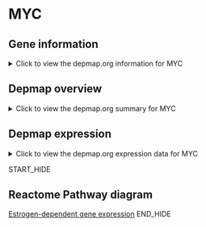 <h1>MYC</h1>

<h2>Gene information</h2>
<details>
  <summary>Click to view the depmap.org information for MYC</summary>
  <iframe src="https://depmap.org/portal/gene/MYC?tab=about" style="border:none;width:100%;height:800px"></iframe>
</details>

<h2>Depmap overview</h2>
<details>
  <summary>Click to view the depmap.org summary for MYC</summary>
  <iframe src="https://depmap.org/portal/gene/MYC?tab=overview" style="border:none;width:100%;height:800px"></iframe>
</details>

<h2>Depmap expression</h2>
<details>
  <summary>Click to view the depmap.org expression data for MYC</summary>
  <iframe src="https://depmap.org/portal/gene/MYC?tab=characterization" style="border:none;width:100%;height:800px"></iframe>
</details>


START_HIDE
<h2>Reactome Pathway diagram</h2>
<a href="https://reactome.org/PathwayBrowser/#/R-HSA-9018519">Estrogen-dependent gene expression</a>
END_HIDE


